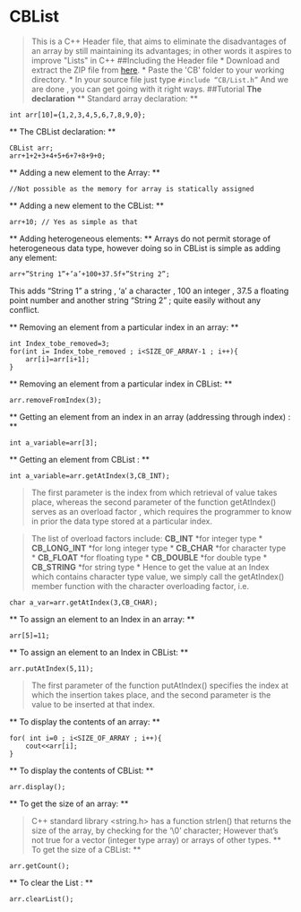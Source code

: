# CBList
> This is a C++ Header file, that aims to eliminate the disadvantages of an array by still maintaining its advantages; in other words it aspires to improve "Lists" in C++
##Including the Header file
	* Download and extract the ZIP file from [here](https://github.com/Udit24/CBList).
	* Paste the 'CB' folder to your working directory.
	* In your source file just type ``` #include “CB/List.h” ```
> And we are done , you can get going with it right ways.
##Tutorial
**The declaration**
** Standard array declaration: **
```
int arr[10]={1,2,3,4,5,6,7,8,9,0};
```
** The CBList declaration: **
```
CBList arr;
arr+1+2+3+4+5+6+7+8+9+0;
```
** Adding a new element to the Array: **
```
//Not possible as the memory for array is statically assigned
```
** Adding a new element to the CBList: **
```
arr+10; // Yes as simple as that
```
** Adding heterogeneous elements: **
Arrays do not permit storage of heterogeneous data type,
however doing so in CBList is simple as adding any element:
```
arr+”String 1”+’a’+100+37.5f+”String 2”;
```
This adds “String 1” a string , ‘a’ a character , 100 an integer , 37.5 a floating point number and another string “String 2” ; quite easily without any conflict.

** Removing an element from a particular index in an array: **
```
int Index_tobe_removed=3;
for(int i= Index_tobe_removed ; i<SIZE_OF_ARRAY-1 ; i++){
	arr[i]=arr[i+1];
}
```
** Removing an element from a particular index in CBList: **
```
arr.removeFromIndex(3);
```
** Getting an element from an index in an array (addressing through index) : **
```
int a_variable=arr[3];
```
** Getting an element from CBList : **
```
int a_variable=arr.getAtIndex(3,CB_INT);
```
> The first parameter is the index from which retrieval of value takes place,
> whereas the second parameter of the function getAtIndex() serves as an overload factor ,
> which requires the programmer to know in prior the data type stored at a particular index.

> The list of overload factors include:
**CB_INT** *for integer type *
**CB_LONG_INT** *for long integer type *
**CB_CHAR** *for character type * 
**CB_FLOAT** *for floating type *
**CB_DOUBLE** *for double type *
**CB_STRING** *for string type *
> Hence to get the value at an Index which contains character type value, we simply call the getAtIndex() member function with the character overloading factor, i.e. 
```
char a_var=arr.getAtIndex(3,CB_CHAR);
```
** To assign an element to an Index in an array: **
```
arr[5]=11;
```
** To assign an element to an Index in CBList: **
```
arr.putAtIndex(5,11);
```
> The first parameter of the function putAtIndex() specifies the index at which the insertion takes place, and the second parameter is the value to be inserted at that index.

** To display the contents of an array: **
```
for( int i=0 ; i<SIZE_OF_ARRAY ; i++){
	cout<<arr[i];
}
```
** To display the contents of CBList: **
```
arr.display();
```
** To get the size of an array: **
> C++ standard library <string.h> has a function strlen() that returns the size of the array, by checking for the ‘\0’ character; 
> However that’s not true for a vector (integer type array) or arrays of other types.
** To get the size of a CBList: **
```
arr.getCount();
```
** To clear the List : **
```
arr.clearList();
```


 





